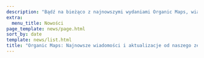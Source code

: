 ```yaml
---
description: "Bądź na bieżąco z najnowszymi wydaniami Organic Maps, wiadomościami i aktualizacjami od naszego zespołu"
extra:
  menu_title: Nowości
page_template: news/page.html
sort_by: date
template: news/list.html
title: "Organic Maps: Najnowsze wiadomości i aktualizacje od naszego zespołu"
---
```


